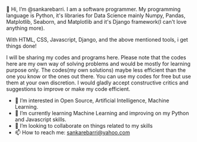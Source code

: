 👋 Hi, I’m @sankarebarri. I am a software programmer. My programming language is Python, it's libraries for Data Science mainly Numpy, Pandas, Matplotlib, Seaborn, and Matplotlib and it's Django framework(I can't love anything more).

With HTML, CSS, Javascript, Django, and the above mentioned tools, i get things done!

I will be sharing my codes and programs here. Please note that the codes here are my own way of solving problems and would be mostly for learning purpose only. 
The codes(my own solutions) maybe less efficient than the one you know or the ones out there. You can use my codes for free but use them at your own discretion.
I would gladly accept constructive critics and suggestions to improve or make my code efficient.

- 👀 I’m interested in Open Source, Artificial Intelligence, Machine Learning.
- 🌱 I’m currently learning Machine Learning and improving on my Python and Javascript skills.
- 💞️ I’m looking to collaborate on things related to my skills
- 📫 How to reach me: sankarebarri@yahoo.com

<!---
sankarebarri/sankarebarri is a ✨ special ✨ repository because its `README.md` (this file) appears on your GitHub profile.
You can click the Preview link to take a look at your changes.
--->
